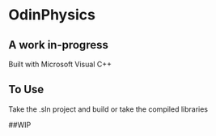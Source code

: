 # OdinPhysics
## A work in-progress

Built with Microsoft Visual C++

## To Use
Take the .sln project and build or take the compiled libraries 

##WIP
